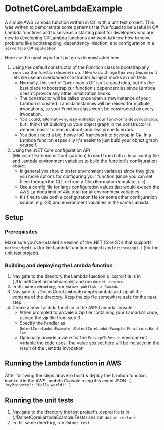 # DotnetCoreLambdaExample
A simple AWS Lambda function written in C#, with a unit test project.  This was written to demonstrate some patterns that I've found to be useful in C# Lambda functions and to serve as a starting point for developers who are new to developing C# Lambda functions and want to know how to solve problems like bootstrapping, dependency injection, and configuration in a serverless C# application.

Here are the most important patterns demonstrated here:
1. Using the default constructor of the Function class to bootstrap any services the function depends on.  I like to do things this way because it lets me use an overloaded constructor to inject mocks in unit tests.
    - Normally, this sort of "poor man's DI" isn't a good idea, but it's the best place to bootstrap our function's dependencies since Lambda doesn't provide any other initialization hooks.
    - The constructor will be called once when a new instance of your Lambda is created.  Lambda instances will be reused for multiple invocations, so your Function class won't be constructed on every invocation.
    - You could, alternatively, lazy-initialize your function's dependencies, but I think that building up your object graph in the constructor is cleaner, easier to reason about, and less prone to errors.
    - You don't need a big, heavy IoC framework to develop in C#.  In a Lambda function especially it's easier to just build your object graph yourself.
2. Using the .NET Core configuration API (Microsoft.Extensions.Configuration) to read from both a local config file and Lambda environment variables to build the function's configuration object.
    - In general you should prefer environment variables since they give you more options for configuring your function (since you can set them through the CLI, or from a CloudFormation template, etc).
    - Use a config file for large configuration values that would exceed the AWS Lambda limit of 4kb total for all environment variables.
    - It's fine to use both a configuration file (or some other configuration source, e.g. S3) and environment variables in the same Lambda.

## Setup
### Prerequisites
Make sure you've installed a version of the .NET Core SDK that supports `netstandard1.4` (for the Lambda function project) and `netcoreapp1.1` (for the unit test project).

### Building and deploying the Lambda function
1. Navigate to the directory the Lambda function's .csproj file is in (./DotnetCoreLambdaExample) and run `dotnet restore`
2. In the same directory, run `dotnet publish -o lambda`
3. Navigate to ./DotnetCoreLambdaExample/lambda and zip all the contents of the directory.  Keep the zip file somewhere safe for the next step...
4. Create a new Lambda function in the AWS Lambda console
    - When prompted to provide a zip file containing your Lambda's code, upload the zip file from step 3
    - Specify the handler as `DotnetCoreLambdaExample::DotnetCoreLambdaExample.Function::Handler`
    - Optionally provide a value for the `MessageToReturn` environment variable the code uses.  The value you set here will be included in the result of the Lambda invocation

## Running the Lambda function in AWS
After following the steps above to build & deploy the Lambda function, invoke it in the AWS Lambda Console using this event JSON:
`{ "myProperty": "Hello world!" } `

## Running the unit tests
1. Navigate to the directory the test project's .csproj file is in (./DotnetCoreLambdaExample.Tests) and run `dotnet restore`
2. In the same directory, run `dotnet test`
